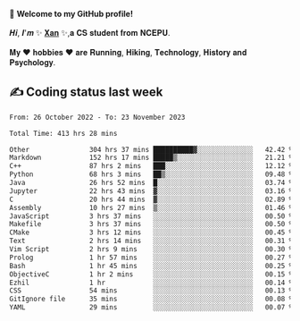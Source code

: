 🎉 **Welcome to my GitHub profile!**</br></br>
𝑯𝒊, 𝑰'𝒎 ✨ [𝐗𝐚𝐧](https://xancoding.cn/) ✨,𝐚 𝐂𝐒 𝐬𝐭𝐮𝐝𝐞𝐧𝐭 𝐟𝐫𝐨𝐦 𝐍𝐂𝐄𝐏𝐔.</br></br>
𝐌𝐲 ❤ 𝐡𝐨𝐛𝐛𝐢𝐞𝐬 ❤ 𝐚𝐫𝐞 𝐑𝐮𝐧𝐧𝐢𝐧𝐠, 𝐇𝐢𝐤𝐢𝐧𝐠, 𝐓𝐞𝐜𝐡𝐧𝐨𝐥𝐨𝐠𝐲, 𝐇𝐢𝐬𝐭𝐨𝐫𝐲 𝐚𝐧𝐝 𝐏𝐬𝐲𝐜𝐡𝐨𝐥𝐨𝐠𝐲.

## ✍️ Coding status last week
<!--START_SECTION:waka-->

```txt
From: 26 October 2022 - To: 23 November 2023

Total Time: 413 hrs 28 mins

Other               304 hrs 37 mins ██████████▓░░░░░░░░░░░░░░   42.42 %
Markdown            152 hrs 17 mins █████▒░░░░░░░░░░░░░░░░░░░   21.21 %
C++                 87 hrs 2 mins   ███░░░░░░░░░░░░░░░░░░░░░░   12.12 %
Python              68 hrs 3 mins   ██▒░░░░░░░░░░░░░░░░░░░░░░   09.48 %
Java                26 hrs 52 mins  █░░░░░░░░░░░░░░░░░░░░░░░░   03.74 %
Jupyter             22 hrs 43 mins  ▓░░░░░░░░░░░░░░░░░░░░░░░░   03.16 %
C                   20 hrs 44 mins  ▓░░░░░░░░░░░░░░░░░░░░░░░░   02.89 %
Assembly            10 hrs 27 mins  ▒░░░░░░░░░░░░░░░░░░░░░░░░   01.46 %
JavaScript          3 hrs 37 mins   ░░░░░░░░░░░░░░░░░░░░░░░░░   00.50 %
Makefile            3 hrs 37 mins   ░░░░░░░░░░░░░░░░░░░░░░░░░   00.50 %
CMake               3 hrs 12 mins   ░░░░░░░░░░░░░░░░░░░░░░░░░   00.45 %
Text                2 hrs 14 mins   ░░░░░░░░░░░░░░░░░░░░░░░░░   00.31 %
Vim Script          2 hrs 9 mins    ░░░░░░░░░░░░░░░░░░░░░░░░░   00.30 %
Prolog              1 hr 57 mins    ░░░░░░░░░░░░░░░░░░░░░░░░░   00.27 %
Bash                1 hr 45 mins    ░░░░░░░░░░░░░░░░░░░░░░░░░   00.25 %
ObjectiveC          1 hr 2 mins     ░░░░░░░░░░░░░░░░░░░░░░░░░   00.15 %
Ezhil               1 hr            ░░░░░░░░░░░░░░░░░░░░░░░░░   00.14 %
CSS                 54 mins         ░░░░░░░░░░░░░░░░░░░░░░░░░   00.13 %
GitIgnore file      35 mins         ░░░░░░░░░░░░░░░░░░░░░░░░░   00.08 %
YAML                29 mins         ░░░░░░░░░░░░░░░░░░░░░░░░░   00.07 %
```

<!--END_SECTION:waka-->


<!-- ## 📈 My GitHub Stats
<p align="center">
    <img height="137px" src="https://github-readme-stats.vercel.app/api?username=Xancoding&hide_title=true&hide_border=true&show_icons=trueline_height=21&text_color=000&icon_color=000&bg_color=0,ea6161,ffc64d,fffc4d,52fa5a&theme=graywhite" /> 
    <img src="https://github-readme-stats.vercel.app/api/top-langs/?username=Xancoding&hide_title=true&hide_border=true&layout=compact&langs_count=6&text_color=000&icon_color=fff&bg_color=0,52fa5a,4dfcff,c64dff&theme=graywhite" /> 
</p> -->

<!-- ## 🔥 My GitHub activities of last 31 days.
<div align="center"> <img src="https://activity-graph.herokuapp.com/graph?username=XanCoding&theme=xcode" /> </div> -->

<!-- <p align="center"> 
  Visitor count<br/>
  <img src="https://profile-counter.glitch.me/xancoding/count.svg" />
</p> -->
